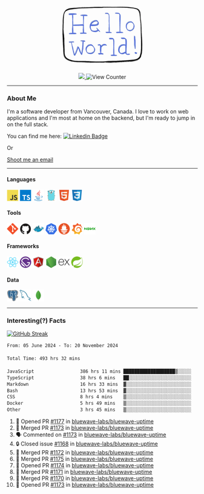 <div align="center">
    <img src="./img/hello_world.webp" height="200px" width="">
    <div>
        <a href="https://www.linkedin.com/in/ajhollid">
            <img src="https://img.shields.io/badge/LinkedIn-blue"/>
        </a>
        <img src="https://komarev.com/ghpvc/?username=ajhollid&color=yellow" alt="View Counter">
    </div>
</div>

---

### About Me

I'm a software developer from Vancouver, Canada. I love to work on web applications and I'm most at home on the backend, but I'm ready to jump in on the full stack.

You can find me here: [![Linkedin Badge](https://img.shields.io/badge/-ajhollid-blue?style=flat&logo=Linkedin&logoColor=white)](https://www.linkedin.com/in/ajhollid)

Or

[Shoot me an email](mailto:ajhollid@gmail.com)

---

#### Languages

<div>
    <img src="./img/devicons/javascript-original.svg" width=30 height=30 alt="JavaScript">
    <img src="/img/devicons/typescript-original.svg" width=30 height=30 alt="TypeScript">
    <img src="./img/devicons/java-original.svg" width=30 height=30 alt="Java">
    <img src="./img/devicons/go-original.svg" width=30 height=30 alt="Golang">
    <img src="./img/devicons/html5-original.svg" width=30 height=30 alt="HTML 5">
    <img src="./img/devicons/css3-original.svg" width=30 height=30 alt="CSS 3">
</div>

#### Tools

<div>
    <img src="./img/devicons/git-original.svg" width=30 height=30 alt="Git">
    <img src="./img/devicons/github-original.svg" width=30 height=30 alt="Github">
    <img src="./img/devicons/docker-original.svg" width=30 
    height=30 alt="Docker">
    <img src="./img/devicons/kubernetes-original.svg" width=30 height=30 alt="K8">
    <img src="./img/devicons/prometheus-original.svg" width=30 height=30 alt="Prometheus">
    <img src="./img/devicons/grafana-original.svg" width=30 height=30 alt="Grafana">
    <img src="./img/devicons/nginx-original.svg" width=30 height=30 alt="Nginx">
</div>

#### Frameworks

<div>
    <img src="./img/devicons/react-original.svg" width=30 height=30 alt="React">
    <img src="./img/devicons/gatsby-original.svg" width=30 height=30 alt="Gatsby">
    <img src="./img/devicons/angularjs-original.svg" width=30 height=30 alt="AngularJS">
    <img src="./img/devicons/nodejs-original.svg" width=30 height=30 alt="NodeJS">
    <img src="./img/devicons/express-original.svg" width=30 height=30 alt="Express">
    <img src="./img/devicons/spring-original.svg" width=30 height=30 alt="Spring">
</div>

#### Data

<div>
    <img src="./img/devicons/postgresql-original.svg" width=30 height=30 alt="Postgresql">
    <img src="./img/devicons/mysql-original.svg" width=30 height=30 alt="Mysql">
    <img src="./img/devicons/mongodb-original.svg" width=30 height=30 alt="MongoDB">
</div>

---

### Interesting(?) Facts

[![GitHub Streak](http://github-readme-streak-stats.herokuapp.com?user=ajhollid)](https://git.io/streak-stats)

 <!--START_SECTION:waka-->

```txt
From: 05 June 2024 - To: 20 November 2024

Total Time: 493 hrs 32 mins

JavaScript                 386 hrs 11 mins ███████████████████▒░░░░░   77.66 %
TypeScript                 38 hrs 6 mins   ██░░░░░░░░░░░░░░░░░░░░░░░   07.66 %
Markdown                   16 hrs 33 mins  ▓░░░░░░░░░░░░░░░░░░░░░░░░   03.33 %
Bash                       13 hrs 53 mins  ▓░░░░░░░░░░░░░░░░░░░░░░░░   02.79 %
CSS                        8 hrs 4 mins    ▒░░░░░░░░░░░░░░░░░░░░░░░░   01.62 %
Docker                     5 hrs 49 mins   ▒░░░░░░░░░░░░░░░░░░░░░░░░   01.17 %
Other                      3 hrs 45 mins   ▒░░░░░░░░░░░░░░░░░░░░░░░░   00.76 %
```

<!--END_SECTION:waka-->


<!--START_SECTION:activity-->
1. 💪 Opened PR [#1177](https://github.com/bluewave-labs/bluewave-uptime/pull/1177) in [bluewave-labs/bluewave-uptime](https://github.com/bluewave-labs/bluewave-uptime)
2. 🎉 Merged PR [#1173](https://github.com/bluewave-labs/bluewave-uptime/pull/1173) in [bluewave-labs/bluewave-uptime](https://github.com/bluewave-labs/bluewave-uptime)
3. 🗣 Commented on [#1173](https://github.com/bluewave-labs/bluewave-uptime/pull/1173#issuecomment-2492690717) in [bluewave-labs/bluewave-uptime](https://github.com/bluewave-labs/bluewave-uptime)
4. 🔒 Closed issue [#1168](https://github.com/bluewave-labs/bluewave-uptime/issues/1168) in [bluewave-labs/bluewave-uptime](https://github.com/bluewave-labs/bluewave-uptime)
5. 🎉 Merged PR [#1172](https://github.com/bluewave-labs/bluewave-uptime/pull/1172) in [bluewave-labs/bluewave-uptime](https://github.com/bluewave-labs/bluewave-uptime)
6. 🎉 Merged PR [#1175](https://github.com/bluewave-labs/bluewave-uptime/pull/1175) in [bluewave-labs/bluewave-uptime](https://github.com/bluewave-labs/bluewave-uptime)
7. 💪 Opened PR [#1174](https://github.com/bluewave-labs/bluewave-uptime/pull/1174) in [bluewave-labs/bluewave-uptime](https://github.com/bluewave-labs/bluewave-uptime)
8. 🎉 Merged PR [#1171](https://github.com/bluewave-labs/bluewave-uptime/pull/1171) in [bluewave-labs/bluewave-uptime](https://github.com/bluewave-labs/bluewave-uptime)
9. 🎉 Merged PR [#1170](https://github.com/bluewave-labs/bluewave-uptime/pull/1170) in [bluewave-labs/bluewave-uptime](https://github.com/bluewave-labs/bluewave-uptime)
10. 💪 Opened PR [#1173](https://github.com/bluewave-labs/bluewave-uptime/pull/1173) in [bluewave-labs/bluewave-uptime](https://github.com/bluewave-labs/bluewave-uptime)
<!--END_SECTION:activity-->
